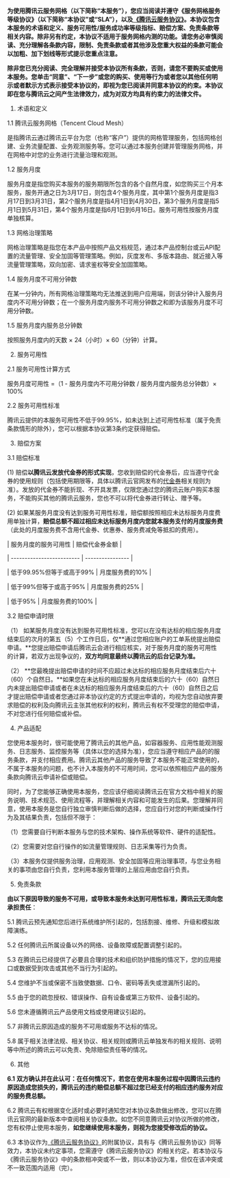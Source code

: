 **为使用腾讯云服务网格（以下简称“本服务”），您应当阅读并遵守《服务网格服务等级协议》（以下简称“本协议”或“SLA”），以及[《腾讯云服务协议》](https://cloud.tencent.com/document/product/301/1967)。本协议包含本服务的术语和定义、服务可用性/服务成功率等级指标、赔偿方案、免责条款等相关内容。除非另有约定，本协议不适用于服务网格内测的功能。请您务必审慎阅读、充分理解各条款内容，限制、免责条款或者其他涉及您重大权益的条款可能会以加粗、加下划线等形式提示您重点注意。**

**除非您已充分阅读、完全理解并接受本协议所有条款，否则，请您不要购买或使用本服务。您单击“同意”、“下一步”或您的购买、使用等行为或者您以其他任何明示或者默示方式表示接受本协议的，即视为您已阅读并同意本协议的约束。本协议即在您与腾讯云之间产生法律效力，成为对双方均具有约束力的法律文件。** 

1. 术语和定义

  1.1 腾讯云服务网格（Tencent Cloud Mesh）

  是指腾讯云通过腾讯云平台为您（也称“客户”）提供的网格管理服务，包括网格创建、业务流量配置、业务观测服务等。您可以通过本服务创建并管理服务网格，并在网格中对您的业务进行流量治理和观测。

  1.2 服务月度

  服务月度是指您购买本服务的服务期限所包含的各个自然月度，如您购买三个月本服务，服务开通之日为3月17日，则包含4个服务月度，其中第1个服务月度是指3月17日到3月31日，第2个服务月度是指4月1日到4月30日，第3个服务月度是指5月1日到5月31日，第4个服务月度是指6月1日到6月16日。服务可用性按服务月度单独核算。

1.3 网格治理策略

 网格治理策略是指您在本产品中按照产品文档规范，通过本产品控制台或云API配置的流量管理、安全加固等管理策略。例如，灰度发布、多版本路由、就近接入等流量管理策略，双向加密、请求鉴权等安全加固策略。

  1.4 服务月度不可用分钟数

  在某一分钟内，所有网格治理策略均无法推送到用户应用端，则该分钟计入服务月度内不可用分钟数；在一个服务月度内服务不可用分钟数之和即为该服务月度不可用分钟数。

  1.5 服务月度内服务总分钟数

  按照服务月度内的天数 × 24（小时）× 60（分钟）计算。 

2. 服务可用性

  2.1 服务可用性计算方式

  服务月度可用性 =（1 - 服务月度内不可用分钟数 / 服务月度内服务总分钟数）× 100%

  2.2 服务可用性标准

  腾讯云提供的本服务可用性不低于99.95%，如未达到上述可用性标准（属于免责条款情形的除外），您可以根据本协议第3条约定获得赔偿。

3. 赔偿方案

  3.1 赔偿标准

  (1) 赔偿**以腾讯云发放代金券的形式实现**，您收到赔偿的代金券后，应当遵守代金券的使用规则（包括使用期限等，具体以腾讯云官网发布的[代金券](https://cloud.tencent.com/document/product/555/7428)相关规则为准）。发放的代金券不能折现、不开具发票，仅限您通过您的腾讯云账户购买本服务，不能购买其他的腾讯云服务，您也不可以将代金券进行转让、赠予等。

  (2) 如果某服务月度没有达到服务可用性标准，赔偿额按照相应未达标服务月度费用单独计算，**赔偿总额不超过相应未达标服务月度内您就本服务支付的月度服务费**（此处的月度服务费不含用代金券、优惠券、服务费减免等抵扣的费用）。


| 服务月度的服务可用性   | 赔偿代金券金额  |

| ------------------------- | ---------------- |

| 低于99.95%但等于或高于99% | 月度服务费的10% |

| 低于99%但等于或高于95%  | 月度服务费的25% |

| 低于95%          | 月度服务费的100% |

 

3.2 赔偿申请时限

（1） 如某服务月度没有达到服务可用性标准，您可以在没有达标的相应服务月度结束后的次月的第五（5）个工作日后，仅**通过您相应账户的工单系统提出赔偿申请。**您提出赔偿申请后腾讯云会进行相应核实，对于服务月度的服务可用性的计算，若双方出现争议的，**双方均同意最终以腾讯云的后台记录为准。**

（2） **您最晚提出赔偿申请的时间不应超过未达标的相应服务月度结束后六十（60）个自然日。**如果您在未达标的相应服务月度结束后的六十（60）自然日内未提出赔偿申请或者在未达标的相应服务月度结束后的六十（60）自然日之后才提出赔偿申请或者您通过非本协议约定的方式提出申请的，均视为您自动放弃要求赔偿的权利及向腾讯云主张其他权利的权利，腾讯云有权不受理您的赔偿申请，不对您进行任何赔偿或补偿。

4. 产品适配

您使用本服务时，很可能使用了腾讯云的其他产品，如容器服务、应用性能观测服务、日志服务、监控服务等（具体以您的选择为准），您应当遵守相应产品的的服务条款，并支付相应费用。腾讯云其他产品的服务导致了本服务不能正常使用的，不属于本服务的问题，也不计入本服务的不可用时间，您可以依照相应产品的服务条款向腾讯云申请补偿或赔偿。

同时，为了您能够正确使用本服务，您应该仔细阅读腾讯云在官方文档中相关的服务说明、技术规范、使用流程等，并理解相关内容和可能发生的后果。您理解并同意，使用本服务是您自行独立审慎判断后做的选择，您应自行对您的判断或操作行为及其结果负责，包括但不限于：

（1）您需要自行判断本服务与您的技术架构、操作系统等软件、硬件的适配性。

（2）您需要对您自行操作的如流量管理规则、日志采集等行为负责。

（3）本服务仅提供服务治理，应用观测、安全加固等应用治理事项，与您业务相关的事项由您自行负责，您利用本服务管理的上层应用由您自行负责。 

5. 免责条款

**由以下原因导致的服务不可用，或导致本服务未达到可用性标准，腾讯云无须向您承担责任**：

 5.1 腾讯云预先通知您后进行系统维护所引起的，包括割接、维修、升级和模拟故障演练。

 5.2 任何腾讯云所属设备以外的网络、设备故障或配置调整引起的。

 5.3 在腾讯云已经提供了必要且合理的技术和组织防护措施的情况下，您的应用接口或数据受到攻击或其他不当行为引起的。

 5.4 您维护不当或保密不当致使数据、口令、密码等丢失或泄漏所引起的。

 5.5 由于您的疏忽授权、错误操作、自有设备或第三方软件、设备引起的。

 5.6 您未遵循腾讯云产品使用文档或使用建议引起的。

 5.7 非腾讯云原因造成的服务不可用或服务不达标的情况。

 5.8 属于相关法律法规、相关协议、相关规则或腾讯云单独发布的相关规则、说明等中所述的腾讯云可以免责、免除赔偿责任等的情况。

6. 其他

**6.1** **双方确认并在此认可：在任何情况下，若您在使用本服务过程中因腾讯云违约原因造成您损失的，腾讯云的违约赔偿总额不超过您已经支付的相应违约服务对应的服务费总额。**

6.2 腾讯云有权根据变化适时或必要时通知您对本协议条款做出修改，您可以在腾讯云官网的最新版本中查阅相关协议条款。如您不同意腾讯云对协议所做的修改，您有权停止使用本服务，**如您继续使用本服务，则视为您接受修改后的协议。**

6.3 本协议作为[《腾讯云服务协议》](https://cloud.tencent.com/document/product/301/1967)的附属协议，具有与《腾讯云服务协议》同等效力，本协议未约定事项，您需遵守《腾讯云服务协议》的相关约定。若本协议与《腾讯云服务协议》中的条款相冲突或不一致，则以本协议为准，但仅在该冲突或不一致范围内适用（完）。